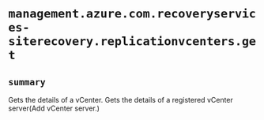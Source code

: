 # `management.azure.com.recoveryservices-siterecovery.replicationvcenters.get`

## `summary`
Gets the details of a vCenter. Gets the details of a registered vCenter server(Add vCenter server.)


